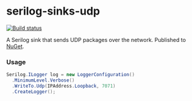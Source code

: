 # serilog-sinks-udp

[![Build status](https://ci.appveyor.com/api/projects/status/p7gx5eltx8u0op7d?svg=true)](https://ci.appveyor.com/project/FantasticFiasco/serilog-sinks-udp)

A Serilog sink that sends UDP packages over the network. Published to [NuGet](https://www.nuget.org/packages/serilog.sinks.udp).

### Usage

```c#
Serilog.ILogger log = new LoggerConfiguration()
  .MinimumLevel.Verbose()
  .WriteTo.Udp(IPAddress.Loopback, 7071)
  .CreateLogger();
```
